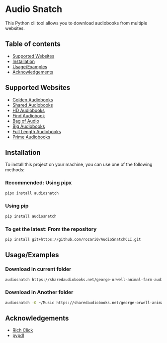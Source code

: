 
# Audio Snatch

This Python cli tool allows you to download audiobooks from multiple websites.

## Table of contents
- [Supported Websites](#supported-websites)
- [Installation](#installation)
- [Usage/Examples](#usageexamples)
- [Acknowledgements](#acknowledgements)


## Supported Websites

- [Golden Audiobooks](https://goldenaudiobooks.club/)
- [Shared Audiobooks](https://sharedaudiobooks.net/)
- [HD Audiobooks](https://hdaudiobooks.net/)
- [Find Audiobook](https://findaudiobook.club/)
- [Bag of Audio](https://bagofaudio.com/)
- [Big Audiobooks](https://bigaudiobooks.club/)
- [Full Length Audiobooks](https://fulllengthaudiobooks.net/)
- [Prime Audiobooks](https://primeaudiobooks.club/)

## Installation

To install this project on your machine, you can use one of the following methods:

### Recommended: Using pipx

```bash
pipx install audiosnatch
```
### Using pip

```bash
pip install audiosnatch
```

### To get the latest: From the repository 

```bash
pip install git+https://github.com/rozari0/AudioSnatchCLI.git
```
## Usage/Examples

### Download in current folder


```bash
audiosnatch https://sharedaudiobooks.net/george-orwell-animal-farm-audiobook/
```

### Download in Another folder
```bash
audiosnatch -O ~/Music https://sharedaudiobooks.net/george-orwell-animal-farm-audiobook/
```
## Acknowledgements
 - [Rich Click](https://github.com/ewels/rich-click)
 - [pypdl](https://github.com/mjishnu/pypdl)
